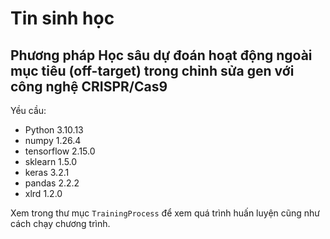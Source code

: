 # Tin sinh học
## Phương pháp Học sâu dự đoán hoạt động ngoài mục tiêu (off-target) trong chỉnh sửa gen với công nghệ CRISPR/Cas9

Yều cầu:
* Python 3.10.13
* numpy 1.26.4
* tensorflow 2.15.0
* sklearn 1.5.0
* keras 3.2.1
* pandas 2.2.2
* xlrd 1.2.0

Xem trong thư mục ```TrainingProcess``` để xem quá trình huấn luyện cũng như cách chạy chương trình.